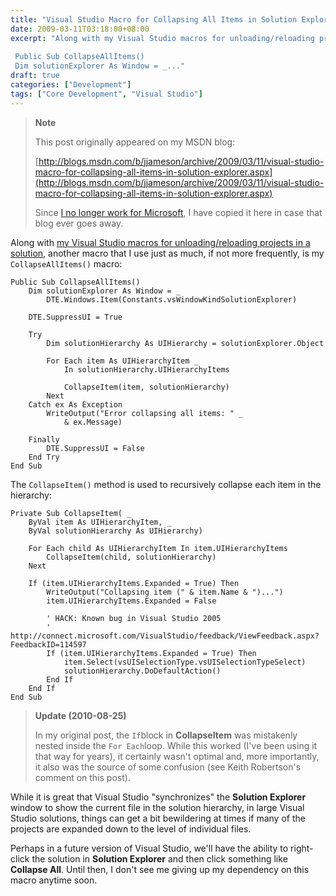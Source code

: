 ```yaml
---
title: "Visual Studio Macro for Collapsing All Items in Solution Explorer"
date: 2009-03-11T03:18:00+08:00
excerpt: "Along with my Visual Studio macros for unloading/reloading projects in a solution , another macro that I use just as much, if not more frequently, is my CollapseAllItems() macro: 
 
 Public Sub CollapseAllItems()
 Dim solutionExplorer As Window = _..."
draft: true
categories: ["Development"]
tags: ["Core Development", "Visual Studio"]
---
```


> **Note**
> 
> This post originally appeared on my MSDN blog:
> 
> [http://blogs.msdn.com/b/jjameson/archive/2009/03/11/visual-studio-macro-for-collapsing-all-items-in-solution-explorer.aspx](http://blogs.msdn.com/b/jjameson/archive/2009/03/11/visual-studio-macro-for-collapsing-all-items-in-solution-explorer.aspx)
> 
> Since
> [I no longer work for Microsoft](/blog/jjameson/2011/09/02/last-day-with-microsoft), I have copied it here in case that blog
> ever goes away.

Along with [my Visual Studio macros for unloading/reloading projects in a solution](/blog/jjameson/2009/03/11/visual-studio-macros-for-unloading-reloading-projects), another  macro that I use just as much, if not more frequently, is my `CollapseAllItems()`  macro:

```
Public Sub CollapseAllItems()
    Dim solutionExplorer As Window = _
        DTE.Windows.Item(Constants.vsWindowKindSolutionExplorer)

    DTE.SuppressUI = True

    Try
        Dim solutionHierarchy As UIHierarchy = solutionExplorer.Object

        For Each item As UIHierarchyItem _
            In solutionHierarchy.UIHierarchyItems

            CollapseItem(item, solutionHierarchy)
        Next
    Catch ex As Exception
        WriteOutput("Error collapsing all items: " _
            & ex.Message)

    Finally
        DTE.SuppressUI = False
    End Try
End Sub
```

The `CollapseItem()` method is used to recursively collapse each item  in the hierarchy:

```
Private Sub CollapseItem( _
    ByVal item As UIHierarchyItem, _
    ByVal solutionHierarchy As UIHierarchy)

    For Each child As UIHierarchyItem In item.UIHierarchyItems
        CollapseItem(child, solutionHierarchy)
    Next

    If (item.UIHierarchyItems.Expanded = True) Then
        WriteOutput("Collapsing item (" & item.Name & ")...")
        item.UIHierarchyItems.Expanded = False

        ' HACK: Known bug in Visual Studio 2005
        ' http://connect.microsoft.com/VisualStudio/feedback/ViewFeedback.aspx?FeedbackID=114597
        If (item.UIHierarchyItems.Expanded = True) Then
            item.Select(vsUISelectionType.vsUISelectionTypeSelect)
            solutionHierarchy.DoDefaultAction()
        End If
    End If
End Sub
```

> **Update (2010-08-25)**
> 
> In my original post, the `If`block in **CollapseItem** was mistakenly nested inside
> the `For Each`loop. While
> this worked (I've been using it that way for years), it certainly wasn't
> optimal and, more importantly, it also was the source of some confusion
> (see Keith Robertson's comment on this post).

While it is great that Visual Studio "synchronizes" the **Solution Explorer**  window to show the current file in the solution hierarchy, in large Visual Studio  solutions, things can get a bit bewildering at times if many of the projects are  expanded down to the level of individual files.

Perhaps in a future version of Visual Studio, we'll have the ability to right-click  the solution in **Solution Explorer** and then click something like **Collapse All**. Until then, I don't see me giving up my dependency  on this macro anytime soon.

